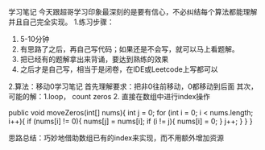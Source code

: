 学习笔记
今天跟超哥学习印象最深刻的是要有信心，不必纠结每个算法都能理解并且自己完全实现。
1.练习步骤：
1. 5-10分钟
2. 有思路了之后，再自己写代码；如果还是不会写，就可以马上看题解。
3. 把已经有的题解拿出来背诵，要达到熟练的效果
4. 之后才是自己写，相当于是闭卷，在IDE或Leetcode上写都可以


2.算法：移动0学习笔记
首先理解要求：把非0往前移动，0都移动到后面
其次，可能的解：1.loop， count zeros
              2. 直接在数组中进行index操作

public void moveZeros(int[] nums){
    int j = 0;
    for (int i = 0; i < nums.length; i++){
        if (nums[i] != 0){
           nums[j] = nums[i];
           if (i != j){
              nums[i] = 0;
           }
           j++;
        }
    }
}

思路总结：巧妙地借助数组已有的index来实现，而不用额外增加资源





